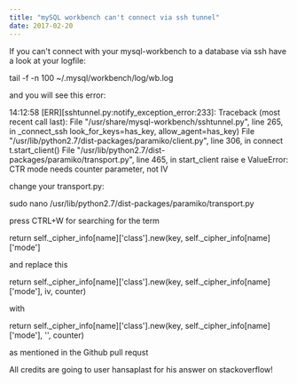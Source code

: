 ```yaml
---
title: "mySQL workbench can't connect via ssh tunnel"
date: 2017-02-20
---
```


If you can't connect with your mysql-workbench to a database via ssh have a look at your logfile:

tail -f -n 100 ~/.mysql/workbench/log/wb.log

and you will see this error:

14:12:58 [ERR][sshtunnel.py:notify_exception_error:233]: Traceback (most recent call last):
File "/usr/share/mysql-workbench/sshtunnel.py", line 265, in _connect_ssh
look_for_keys=has_key, allow_agent=has_key)
File "/usr/lib/python2.7/dist-packages/paramiko/client.py", line 306, in connect
t.start_client()
File "/usr/lib/python2.7/dist-packages/paramiko/transport.py", line 465, in start_client
raise e
ValueError: CTR mode needs counter parameter, not IV

change your transport.py:

sudo nano /usr/lib/python2.7/dist-packages/paramiko/transport.py

press CTRL+W for searching for the term

return self._cipher_info[name]['class'].new(key, self._cipher_info[name]['mode']

and replace this

return self._cipher_info[name]['class'].new(key, self._cipher_info[name]['mode'], iv, counter)

with

return self._cipher_info[name]['class'].new(key, self._cipher_info[name]['mode'], '', counter)

as mentioned in the Github pull requst


All credits are going to user hansaplast for his answer on stackoverflow!
